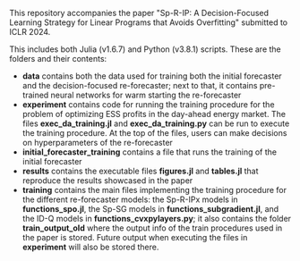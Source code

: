 This repository accompanies the paper "Sp-R-IP: A Decision-Focused Learning Strategy for Linear Programs that Avoids Overfitting" submitted to ICLR 2024.

This includes both Julia (v1.6.7) and Python (v3.8.1) scripts. These are the folders and their contents:

* **data** contains both the data used for training both the initial forecaster and the decision-focused re-forecaster; next to that, it contains pre-trained neural networks for warm starting the re-forecaster
* **experiment** contains code for running the training procedure for the problem of optimizing ESS profits in the day-ahead energy market. The files **exec_da_training.jl** and **exec_da_training.py** can be run to execute the training procedure. At the top of the files, users can make decisions on hyperparameters of the re-forecaster
* **initial_forecaster_training** contains a file that runs the training of the initial forecaster
* **results** contains the executable files **figures.jl** and **tables.jl** that reproduce the results showcased in the paper
* **training** contains the main files implementing the training procedure for the different re-forecaster models: the Sp-R-IPx models in **functions_spo.jl**, the Sp-SG models in **functions_subgradient.jl**, and the ID-Q models in **functions_cvxpylayers.py**; it also contains the folder **train_output_old** where the output info of the train procedures used in the paper is stored. Future output when executing the files in **experiment** will also be stored there.
